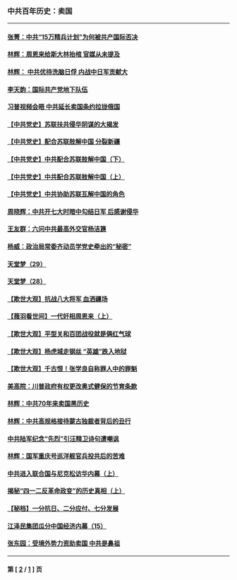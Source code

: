 ### 中共百年历史：卖国
---
#### [张菁：中共“15万精兵计划”为何被共产国际否决](../../pages/nf1176117/n13967677.md?08130430) 
#### [林辉：周恩来给斯大林抬棺 官媒从未提及](../../pages/nf1176117/n13961173.md?08130430) 
#### [林辉： 中共优待洗脑日俘 内战中日军贡献大](../../pages/nf1176117/n13624644.md?08130430) 
#### [李天韵：国际共产党地下队伍](../../pages/nf1176117/n13611808.md?08130430) 
#### [习普视频会晤 中共延长卖国条约拉拢俄国](../../pages/nf1176117/n13060971.md?08130430) 
#### [【中共党史】苏联扶共侵华阴谋的大揭发](../../pages/nf1176117/n13056050.md?08130430) 
#### [【中共党史】配合苏联肢解中国 分裂新疆](../../pages/nf1176117/n13040700.md?08130430) 
#### [【中共党史】中共配合苏联肢解中国（下）](../../pages/nf1176117/n13035660.md?08130430) 
#### [【中共党史】中共配合苏联肢解中国（上）](../../pages/nf1176117/n13030262.md?08130430) 
#### [【中共党史】中共协助苏联瓦解中国的角色](../../pages/nf1176117/n13018109.md?08130430) 
#### [周晓辉：中共开七大时暗中勾结日军 后感谢侵华](../../pages/nf1176117/n12921960.md?08130430) 
#### [王友群：六问中共最高外交官杨洁篪](../../pages/nf1176117/n12836495.md?08130430) 
#### [杨威：政治局常委齐动员学党史牵出的“秘密”](../../pages/nf1176117/n12764642.md?08130430) 
#### [天堂梦（29）](../../pages/nf1176117/n12408465.md?08130430) 
#### [天堂梦（28）](../../pages/nf1176117/n12408309.md?08130430) 
#### [【欺世大观】抗战八大将军 血洒疆场](../../pages/nf1176117/n12357044.md?08130430) 
#### [【薇羽看世间】一代奸相周恩来（上）](../../pages/nf1176117/n12401109.md?08130430) 
#### [【欺世大观】平型关和百团战役就是俩红气球](../../pages/nf1176117/n12359157.md?08130430) 
#### [【欺世大观】杨虎城走钢丝 “英雄”跌入地狱](../../pages/nf1176117/n12358840.md?08130430) 
#### [【欺世大观】千古恨！张学良自称罪人中的罪魁](../../pages/nf1176117/n12358629.md?08130430) 
#### [美高院：川普政府有权更改奥式健保的节育条款](../../pages/nf1176117/n12242171.md?08130430) 
#### [林辉：中共70年来卖国黑历史](../../pages/nf1176117/n11552181.md?08130430) 
#### [林辉：中共高规格接待蒙古独裁者背后的丑行](../../pages/nf1176117/n11225005.md?08130430) 
#### [中共陆军纪念“先烈”引汪精卫诗句遭嘲讽](../../pages/nf1176117/n11153345.md?08130430) 
#### [林辉：国军重庆号巡洋舰官兵投共后的苦难](../../pages/nf1176117/n10997801.md?08130430) 
#### [中共进入联合国与尼克松访华内幕（上）](../../pages/nf1176117/n10138788.md?08130430) 
#### [揭秘“四一二反革命政变”的历史真相（上）](../../pages/nf1176117/n9996650.md?08130430) 
#### [【秘档】一分抗日、二分应付、七分发展](../../pages/nf1176117/n9331484.md?08130430) 
#### [江泽民集团瓜分中国经济内幕（15）](../../pages/nf1176117/n9268584.md?08130430) 
#### [张东园：受境外势力资助卖国 中共是鼻祖](../../pages/nf1176117/n9272480.md?08130430) 

---
#### 第 [ [2](./2.md?08130430) / [1](./1.md?08130430) ] 页

